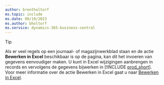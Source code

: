 ```yaml
---
author: brentholtorf
ms.topic: include
ms.date: 09/19/2023
ms.author: bholtorf
ms.service: dynamics-365-business-central
---
```


> [!TIP]
> Als er veel regels op een journaal- of magazijnwerkblad staan en de actie **Bewerken in Excel** beschikbaar is op de pagina, kan dit het invoeren van gegevens eenvoudiger maken. U kunt in Excel wijzigingen aanbrengen in records en vervolgens de gegevens bijwerken in [!INCLUDE [prod_short](prod_short.md)]. Voor meer informatie over de actie Bewerken in Excel gaat u naar [Bewerken in Excel](../across-work-with-excel.md#edit-in-excel). 